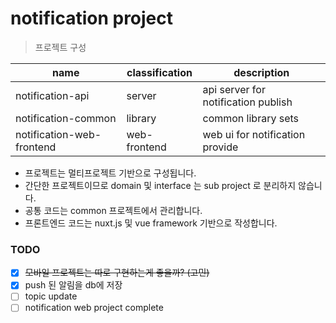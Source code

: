 # notification project

> 프로젝트 구성

| name | classification | description |
|------|---|---|
| notification-api | server | api server for notification publish |
| notification-common | library | common library sets |
| notification-web-frontend | web-frontend | web ui for notification provide |

- 프로젝트는 멀티프로젝트 기반으로 구성됩니다.
- 간단한 프로젝트이므로 domain 및 interface 는 sub project 로 분리하지 않습니다.
- 공통 코드는 common 프로젝트에서 관리합니다. 
- 프론트엔드 코드는 nuxt.js 및 vue framework 기반으로 작성합니다.

### TODO
- [X] <strike>모바일 프로젝트는 따로 구현하는게 좋을까? (고민)</strike>
- [X] push 된 알림을 db에 저장
- [ ] topic update 
- [ ] notification web project complete
